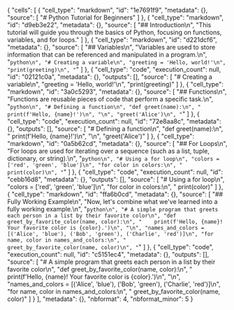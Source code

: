 {
 "cells": [
  {
   "cell_type": "markdown",
   "id": "1e7691f9",
   "metadata": {},
   "source": [
    "# Python Tutorial for Beginners"
   ]
  },
  {
   "cell_type": "markdown",
   "id": "d9eb3e22",
   "metadata": {},
   "source": [
    "## Introduction\n",
    "This tutorial will guide you through the basics of Python, focusing on functions, variables, and for loops."
   ]
  },
  {
   "cell_type": "markdown",
   "id": "d221dcf6",
   "metadata": {},
   "source": [
    "## Variables\n",
    "Variables are used to store information that can be referenced and manipulated in a program.\n",
    "```python\n",
    "# Creating a variable\n",
    "greeting = 'Hello, world!'\n",
    "print(greeting)\n",
    "```"
   ]
  },
  {
   "cell_type": "code",
   "execution_count": null,
   "id": "02121c0a",
   "metadata": {},
   "outputs": [],
   "source": [
    "# Creating a variable\n",
    "greeting = 'Hello, world!'\n",
    "print(greeting)"
   ]
  },
  {
   "cell_type": "markdown",
   "id": "3a0c5293",
   "metadata": {},
   "source": [
    "## Functions\n",
    "Functions are reusable pieces of code that perform a specific task.\n",
    "```python\n",
    "# Defining a function\n",
    "def greet(name):\n",
    "    print(f'Hello, {name}!')\n",
    "\n",
    "greet('Alice')\n",
    "```"
   ]
  },
  {
   "cell_type": "code",
   "execution_count": null,
   "id": "72e8aa8c",
   "metadata": {},
   "outputs": [],
   "source": [
    "# Defining a function\n",
    "def greet(name):\n",
    "    print(f'Hello, {name}!')\n",
    "\n",
    "greet('Alice')"
   ]
  },
  {
   "cell_type": "markdown",
   "id": "0a5b62cd",
   "metadata": {},
   "source": [
    "## For Loops\n",
    "For loops are used for iterating over a sequence (such as a list, tuple, dictionary, or string).\n",
    "```python\n",
    "# Using a for loop\n",
    "colors = ['red', 'green', 'blue']\n",
    "for color in colors:\n",
    "    print(color)\n",
    "```"
   ]
  },
  {
   "cell_type": "code",
   "execution_count": null,
   "id": "cebb16d8",
   "metadata": {},
   "outputs": [],
   "source": [
    "# Using a for loop\n",
    "colors = ['red', 'green', 'blue']\n",
    "for color in colors:\n",
    "    print(color)"
   ]
  },
  {
   "cell_type": "markdown",
   "id": "ffa6b0cd",
   "metadata": {},
   "source": [
    "## Fully Working Example\n",
    "Now, let's combine what we've learned into a fully working example.\n",
    "```python\n",
    "# A simple program that greets each person in a list by their favorite color\n",
    "def greet_by_favorite_color(name, color):\n",
    "    print(f'Hello, {name}! Your favorite color is {color}.')\n",
    "\n",
    "names_and_colors = [('Alice', 'blue'), ('Bob', 'green'), ('Charlie', 'red')]\n",
    "for name, color in names_and_colors:\n",
    "    greet_by_favorite_color(name, color)\n",
    "```"
   ]
  },
  {
   "cell_type": "code",
   "execution_count": null,
   "id": "c5151ec4",
   "metadata": {},
   "outputs": [],
   "source": [
    "# A simple program that greets each person in a list by their favorite color\n",
    "def greet_by_favorite_color(name, color):\n",
    "    print(f'Hello, {name}! Your favorite color is {color}.')\n",
    "\n",
    "names_and_colors = [('Alice', 'blue'), ('Bob', 'green'), ('Charlie', 'red')]\n",
    "for name, color in names_and_colors:\n",
    "    greet_by_favorite_color(name, color)"
   ]
  }
 ],
 "metadata": {},
 "nbformat": 4,
 "nbformat_minor": 5
}

